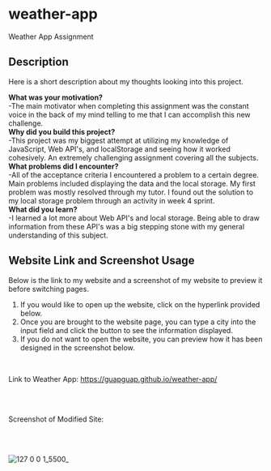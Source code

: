 # weather-app

Weather App Assignment

## Description

Here is a short description about my thoughts looking into this project.

<strong>What was your motivation?</strong>
<br>
    -The main motivator when completing this assignment was the constant voice in the back of my mind telling to me that I can accomplish this new challenge.
<br>
<strong>Why did you build this project?</strong>
<br>
    -This project was my biggest attempt at utilizing my knowledge of JavaScript, Web API's, and localStorage and seeing how it worked cohesively. An extremely challenging assignment covering all the subjects.
<strong>What problems did I encounter?</strong>
<br>
    -All of the acceptance criteria I encountered a problem to a certain degree. Main problems included displaying the data and the local storage. My first problem was mostly resolved through my tutor. I found out the solution to my local storage problem through an activity in week 4 sprint. 
<br>
<strong>What did you learn?</strong>
<br>
    -I learned a lot more about Web API's and local storage. Being able to draw information from these API's was a big stepping stone with my general understanding of this subject.

## Website Link and Screenshot Usage

Below is the link to my website and a screenshot of my website to preview it before switching pages.

<ol>
    <li>If you would like to open up the website, click on the hyperlink provided below.</li>
    <li>Once you are brought to the website page, you can type a city into the input field and click the button to see the information displayed.</li>
    <li>If you do not want to open the website, you can preview how it has been designed in the screenshot below.</li>
</ol>

<br>

Link to Weather App: <a href="https://guapguap.github.io/weather-app/" target="_blank">https://guapguap.github.io/weather-app/</a>

<br>
<br>

Screenshot of Modified Site: 

<br>
<br>

![127 0 0 1_5500_](https://user-images.githubusercontent.com/102185104/168458862-50e1805a-87e3-44b5-ae85-2001e45f3eaf.png)

